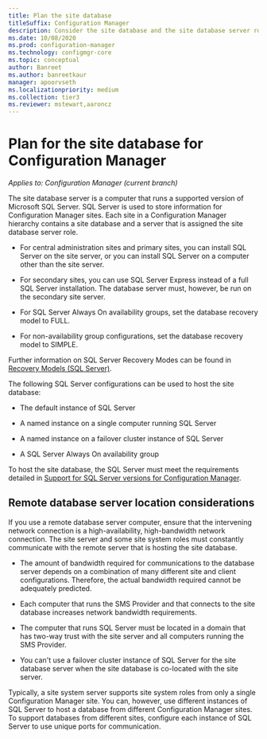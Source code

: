 ```yaml
---
title: Plan the site database
titleSuffix: Configuration Manager
description: Consider the site database and the site database server role as you plan your Configuration Manager hierarchy.
ms.date: 10/08/2020
ms.prod: configuration-manager
ms.technology: configmgr-core
ms.topic: conceptual
author: Banreet
ms.author: banreetkaur
manager: apoorvseth
ms.localizationpriority: medium
ms.collection: tier3
ms.reviewer: mstewart,aaroncz 
---
```


# Plan for the site database for Configuration Manager

*Applies to: Configuration Manager (current branch)*

The site database server is a computer that runs a supported version of Microsoft SQL Server. SQL Server is used to store information for Configuration Manager sites. Each site in a Configuration Manager hierarchy contains a site database and a server that is assigned the site database server role.  

- For central administration sites and primary sites, you can install SQL Server on the site server, or you can install SQL Server on a computer other than the site server.  

- For secondary sites, you can use SQL Server Express instead of a full SQL Server installation. The database server must, however, be run on the secondary site server.  

- For SQL Server Always On availability groups, set the database recovery model to FULL.

- For non-availability group configurations, set the database recovery model to SIMPLE.

Further information on SQL Server Recovery Modes can be found in [Recovery Models (SQL Server)](/sql/relational-databases/backup-restore/recovery-models-sql-server).

The following SQL Server configurations can be used to host the site database:  

- The default instance of SQL Server  

- A named instance on a single computer running SQL Server  

- A named instance on a failover cluster instance of SQL Server

- A SQL Server Always On availability group

To host the site database, the SQL Server must meet the requirements detailed in [Support for SQL Server versions for Configuration Manager](../../../core/plan-design/configs/support-for-sql-server-versions.md).

## Remote database server location considerations  

If you use a remote database server computer, ensure that the intervening network connection is a high-availability, high-bandwidth network connection. The site server and some site system roles must constantly communicate with the remote server that is hosting the site database.

- The amount of bandwidth required for communications to the database server depends on a combination of many different site and client configurations. Therefore, the actual bandwidth required cannot be adequately predicted.

- Each computer that runs the SMS Provider and that connects to the site database increases network bandwidth requirements.

- The computer that runs SQL Server must be located in a domain that has two-way trust with the site server and all computers running the SMS Provider.

- You can't use a failover cluster instance of SQL Server for the site database server when the site database is co-located with the site server.  

Typically, a site system server supports site system roles from only a single Configuration Manager site. You can, however, use different instances of SQL Server to host a database from different Configuration Manager sites. To support databases from different sites, configure each instance of SQL Server to use unique ports for communication.
